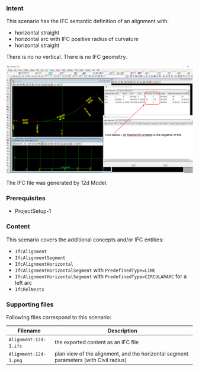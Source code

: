 
### Intent

This scenario has the IFC semantic definition of an alignment with:

- horizontal straight
- horizontal arc with IFC positive radius of curvature
- horizontal straight

There is no no vertical.
There is no IFC geometry.

![alignment12d1](../Alignment-12d-1/Alignment-12d-1.png  "Alignment with horizontal straight-arc-straight but no vertical") 

The IFC file was generated by 12d Model. 

### Prerequisites

- ProjectSetup-1

### Content

This scenario covers the additional concepts and/or IFC entities:

- `IfcAlignment`
- `IfcAlignmentSegment`
- `IfcAlignmentHorizontal`
- `IfcAlignmentHorizontalSegment` with `PredefinedType=LINE`
- `IfcAlignmentHorizontalSegment` with `PredefinedType=CIRCULARARC` for a left arc
- `IfcRelNests` 

### Supporting files

Following files correspond to this scenario:

| Filename                        | Description                                                                           |
|---------------------------------|---------------------------------------------------------------------------------------|
| `Alignment-12d-1.ifc`        | the exported content as an IFC file                                                   |
| `Alignment-12d-1.png`        | plan view of the alignment, and the horizontal segment parameters (with Civil radius) |


